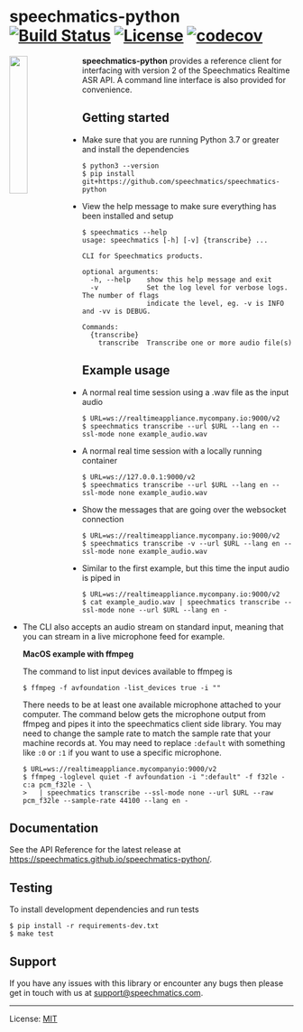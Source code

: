 # speechmatics-python &ensp; [![Build Status](https://travis-ci.org/speechmatics/speechmatics-python.svg?branch=master)](https://travis-ci.org/speechmatics/speechmatics-python) [![License](https://img.shields.io/badge/license-MIT-yellow.svg)](https://github.com/speechmatics/speechmatics-python/blob/master/LICENSE.txt) [![codecov](https://codecov.io/gh/speechmatics/speechmatics-python/branch/master/graph/badge.svg)](https://codecov.io/gh/speechmatics/speechmatics-python)

<a href="https://www.speechmatics.com/"><img src="https://speechmatics.github.io/speechmatics-python/_static/logo.png" width="25%" align="left"></a>

**speechmatics-python** provides a reference client for interfacing with version 2 of the Speechmatics Realtime ASR API. A command line interface is also provided for convenience.


## Getting started

- Make sure that you are running Python 3.7 or greater and install the dependencies

   ```shell
   $ python3 --version
   $ pip install git+https://github.com/speechmatics/speechmatics-python
   ```

- View the help message to make sure everything has been installed and setup

   ```shell
   $ speechmatics --help
   usage: speechmatics [-h] [-v] {transcribe} ...

   CLI for Speechmatics products.

   optional arguments:
     -h, --help    show this help message and exit
     -v            Set the log level for verbose logs. The number of flags
                   indicate the level, eg. -v is INFO and -vv is DEBUG.

   Commands:
     {transcribe}
       transcribe  Transcribe one or more audio file(s)
   ```


## Example usage

- A normal real time session using a .wav file as the input audio

   ```shell
   $ URL=ws://realtimeappliance.mycompany.io:9000/v2
   $ speechmatics transcribe --url $URL --lang en --ssl-mode none example_audio.wav
   ```

- A normal real time session with a locally running container

   ```shell
   $ URL=ws://127.0.0.1:9000/v2
   $ speechmatics transcribe --url $URL --lang en --ssl-mode none example_audio.wav
   ```

- Show the messages that are going over the websocket connection

   ```shell
   $ URL=ws://realtimeappliance.mycompany.io:9000/v2
   $ speechmatics transcribe -v --url $URL --lang en --ssl-mode none example_audio.wav
   ```

- Similar to the first example, but this time the input audio is piped in

   ```shell
   $ URL=ws://realtimeappliance.mycompany.io:9000/v2
   $ cat example_audio.wav | speechmatics transcribe --ssl-mode none --url $URL --lang en -
   ```

- The CLI also accepts an audio stream on standard input, meaning that you can stream in a live microphone feed for example.

   **MacOS example with ffmpeg**

   The command to list input devices available to ffmpeg is

   ```shell
   $ ffmpeg -f avfoundation -list_devices true -i ""
   ```

   There needs to be at least one available microphone attached to your computer.
   The command below gets the microphone output from ffmpeg and pipes it into the speechmatics client side library.
   You may need to change the sample rate to match the sample rate that your machine records at.
   You may need to replace `:default` with something like `:0` or `:1` if you want to use a specific microphone.

   ```shell
   $ URL=ws://realtimeappliance.mycompanyio:9000/v2
   $ ffmpeg -loglevel quiet -f avfoundation -i ":default" -f f32le -c:a pcm_f32le - \
   >   | speechmatics transcribe --ssl-mode none --url $URL --raw pcm_f32le --sample-rate 44100 --lang en -
   ```


## Documentation

See the API Reference for the latest release at https://speechmatics.github.io/speechmatics-python/.


## Testing

To install development dependencies and run tests

```shell
$ pip install -r requirements-dev.txt
$ make test
```


## Support

If you have any issues with this library or encounter any bugs then please get in touch with us at support@speechmatics.com.

---

License: [MIT](LICENSE.txt)

